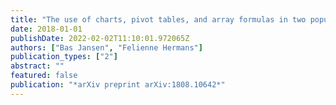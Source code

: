 ```yaml
---
title: "The use of charts, pivot tables, and array formulas in two popular spreadsheet corpora"
date: 2018-01-01
publishDate: 2022-02-02T11:10:01.972065Z
authors: ["Bas Jansen", "Felienne Hermans"]
publication_types: ["2"]
abstract: ""
featured: false
publication: "*arXiv preprint arXiv:1808.10642*"
---
```


